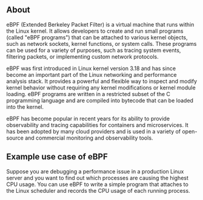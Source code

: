 ## About

eBPF (Extended Berkeley Packet Filter) is a virtual machine that runs within the Linux kernel. It allows developers to create and run small programs (called "eBPF programs") that can be attached to various kernel objects, such as network sockets, kernel functions, or system calls. These programs can be used for a variety of purposes, such as tracing system events, filtering packets, or implementing custom network protocols.

eBPF was first introduced in Linux kernel version 3.18 and has since become an important part of the Linux networking and performance analysis stack. It provides a powerful and flexible way to inspect and modify kernel behavior without requiring any kernel modifications or kernel module loading. eBPF programs are written in a restricted subset of the C programming language and are compiled into bytecode that can be loaded into the kernel.

eBPF has become popular in recent years for its ability to provide observability and tracing capabilities for containers and microservices. It has been adopted by many cloud providers and is used in a variety of open-source and commercial monitoring and observability tools.
## Example use case of eBPF
Suppose you are debugging a performance issue in a production Linux server and you want to find out which processes are causing the highest CPU usage. You can use eBPF to write a simple program that attaches to the Linux scheduler and records the CPU usage of each running process.
















